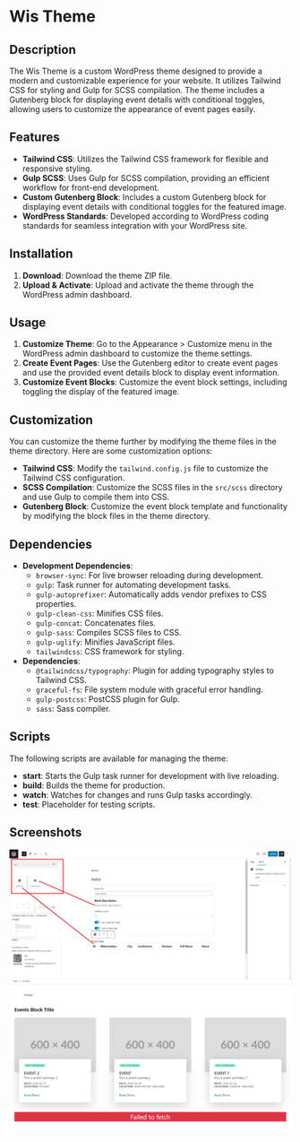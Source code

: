 # Wis Theme

## Description

The Wis Theme is a custom WordPress theme designed to provide a modern and customizable experience for your website. It utilizes Tailwind CSS for styling and Gulp for SCSS compilation. The theme includes a Gutenberg block for displaying event details with conditional toggles, allowing users to customize the appearance of event pages easily.

## Features

- **Tailwind CSS**: Utilizes the Tailwind CSS framework for flexible and responsive styling.
- **Gulp SCSS**: Uses Gulp for SCSS compilation, providing an efficient workflow for front-end development.
- **Custom Gutenberg Block**: Includes a custom Gutenberg block for displaying event details with conditional toggles for the featured image.
- **WordPress Standards**: Developed according to WordPress coding standards for seamless integration with your WordPress site.

## Installation

1. **Download**: Download the theme ZIP file.
2. **Upload & Activate**: Upload and activate the theme through the WordPress admin dashboard.

## Usage

1. **Customize Theme**: Go to the Appearance > Customize menu in the WordPress admin dashboard to customize the theme settings.
2. **Create Event Pages**: Use the Gutenberg editor to create event pages and use the provided event details block to display event information.
3. **Customize Event Blocks**: Customize the event block settings, including toggling the display of the featured image.

## Customization

You can customize the theme further by modifying the theme files in the theme directory. Here are some customization options:

- **Tailwind CSS**: Modify the `tailwind.config.js` file to customize the Tailwind CSS configuration.
- **SCSS Compilation**: Customize the SCSS files in the `src/scss` directory and use Gulp to compile them into CSS.
- **Gutenberg Block**: Customize the event block template and functionality by modifying the block files in the theme directory.

## Dependencies

- **Development Dependencies**:
  - `browser-sync`: For live browser reloading during development.
  - `gulp`: Task runner for automating development tasks.
  - `gulp-autoprefixer`: Automatically adds vendor prefixes to CSS properties.
  - `gulp-clean-css`: Minifies CSS files.
  - `gulp-concat`: Concatenates files.
  - `gulp-sass`: Compiles SCSS files to CSS.
  - `gulp-uglify`: Minifies JavaScript files.
  - `tailwindcss`: CSS framework for styling.
- **Dependencies**:
  - `@tailwindcss/typography`: Plugin for adding typography styles to Tailwind CSS.
  - `graceful-fs`: File system module with graceful error handling.
  - `gulp-postcss`: PostCSS plugin for Gulp.
  - `sass`: Sass compiler.

## Scripts

The following scripts are available for managing the theme:

- **start**: Starts the Gulp task runner for development with live reloading.
- **build**: Builds the theme for production.
- **watch**: Watches for changes and runs Gulp tasks accordingly.
- **test**: Placeholder for testing scripts.

## Screenshots

![Event Plugin Screenshot](https://github.com/awwm/wp-dev-test/blob/master/screenshots/Blocks.png)
![Event and API Error frontend Screenshot](https://github.com/awwm/wp-dev-test/blob/master/screenshots/event-api-error.png)